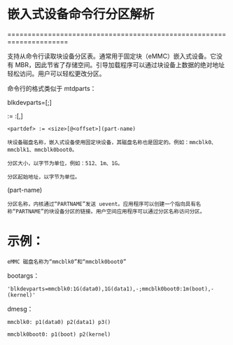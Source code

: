 # 嵌入式设备命令行分区解析

=====================================================================

支持从命令行读取块设备分区表。通常用于固定块（eMMC）嵌入式设备。它没有 MBR，因此节省了存储空间。引导加载程序可以通过块设备上数据的绝对地址轻松访问。用户可以轻松更改分区。

命令行的格式类似于 mtdparts：

blkdevparts=<blkdev-def>[;<blkdev-def>]

  <blkdev-def> := <blkdev-id>:<partdef>[,<partdef>]

    <partdef> := <size>[@<offset>](part-name)

<blkdev-id>

    块设备磁盘名称，嵌入式设备使用固定块设备，其磁盘名称也是固定的。例如：mmcblk0、mmcblk1、mmcblk0boot0。

<size>

    分区大小，以字节为单位，例如：512、1m、1G。

<offset>

    分区起始地址，以字节为单位。

(part-name)

    分区名称，内核通过“PARTNAME”发送 uevent。应用程序可以创建一个指向具有名称“PARTNAME”的块设备分区的链接。用户空间应用程序可以通过分区名称访问分区。

# 示例：

    eMMC 磁盘名称为“mmcblk0”和“mmcblk0boot0”

  bootargs：

    'blkdevparts=mmcblk0:1G(data0),1G(data1),-;mmcblk0boot0:1m(boot),-(kernel)'

  dmesg：

    mmcblk0: p1(data0) p2(data1) p3()

    mmcblk0boot0: p1(boot) p2(kernel)